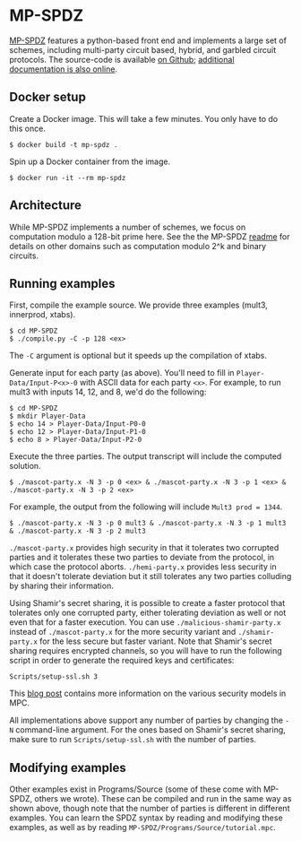 # MP-SPDZ

[MP-SPDZ](https://github.com/data61/MP-SPDZ) features a python-based front end and implements a large set of schemes, including multi-party circuit based, hybrid, and garbled circuit protocols. The source-code is available [on Github](https://github.com/data61/MP-SPDZ); [additional documentation is also online](https://mp-spdz.readthedocs.io/en/latest/).

## Docker setup

Create a Docker image. This will take a few minutes. You only have to do this
once.
```
$ docker build -t mp-spdz .
```

Spin up a Docker container from the image.
```
$ docker run -it --rm mp-spdz
```

## Architecture

While MP-SPDZ implements a number of schemes, we focus on computation
modulo a 128-bit prime here. See the the MP-SPDZ
[readme](https://github.com/data61/MP-SPDZ) for details on other
domains such as computation modulo 2^k and binary circuits.

## Running examples

First, compile the example source. We provide three examples (mult3, innerprod,
xtabs).
```
$ cd MP-SPDZ
$ ./compile.py -C -p 128 <ex>
```
The `-C` argument is optional but it speeds up the compilation of xtabs.

Generate input for each party (as above).
You'll need to fill in `Player-Data/Input-P<x>-0` with ASCII data for each party
`<x>`.
For example, to run mult3 with inputs 14, 12, and 8, we'd do the following:
```
$ cd MP-SPDZ
$ mkdir Player-Data
$ echo 14 > Player-Data/Input-P0-0
$ echo 12 > Player-Data/Input-P1-0
$ echo 8 > Player-Data/Input-P2-0
```

Execute the three parties. The output transcript will include the
computed solution.
```
$ ./mascot-party.x -N 3 -p 0 <ex> & ./mascot-party.x -N 3 -p 1 <ex> & ./mascot-party.x -N 3 -p 2 <ex>
```

For example, the output from the following will include `Mult3 prod = 1344`.
```
$ ./mascot-party.x -N 3 -p 0 mult3 & ./mascot-party.x -N 3 -p 1 mult3 & ./mascot-party.x -N 3 -p 2 mult3
```

`./mascot-party.x` provides high security in that it tolerates two
corrupted parties and it tolerates these two parties to deviate from
the protocol, in which case the protocol aborts. `./hemi-party.x`
provides less security in that it doesn't tolerate deviation but it
still tolerates any two parties colluding by sharing their information.

Using Shamir's secret
sharing, it is possible to create a faster protocol that tolerates
only one corrupted party, either tolerating deviation as well or not
even that for a faster execution. You can use
`./malicious-shamir-party.x` instead of `./mascot-party.x` for the
more security variant and `./shamir-party.x` for the less secure but
faster variant. Note that Shamir's secret sharing requires encrypted
channels, so you will have to run the following script in order to
generate the required keys and certificates:
```
Scripts/setup-ssl.sh 3
```

This [blog
post](https://sharemind.cyber.ee/the-many-flavours-of-multiparty-computation)
contains more information on the various security models in MPC.

All implementations above support any number of parties by changing
the `-N` command-line argument. For the ones based on Shamir's secret
sharing, make sure to run `Scripts/setup-ssl.sh` with the number of parties.

## Modifying examples

Other examples exist in Programs/Source (some of these come with MP-SPDZ, others we wrote). These can be compiled and run in the same way as shown above, though note that the number of parties is different in different examples. You can learn the SPDZ syntax by reading and modifying these examples, as well as by reading `MP-SPDZ/Programs/Source/tutorial.mpc`.
